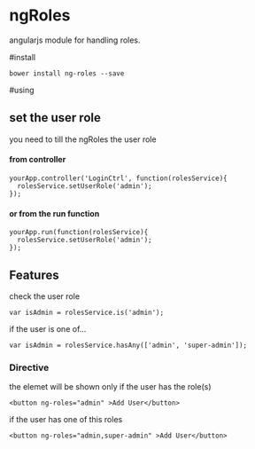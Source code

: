 # ngRoles
angularjs module for handling roles.

#install
```
bower install ng-roles --save
```

#using
## set the user role
you need to till the ngRoles the user role
#### from controller
```
yourApp.controller('LoginCtrl', function(rolesService){
  rolesService.setUserRole('admin');
});
```

#### or from the run function
```
yourApp.run(function(rolesService){
  rolesService.setUserRole('admin');
});
```

## Features
check the user role
```
var isAdmin = rolesService.is('admin');
```
if the user is one of...
```
var isAdmin = rolesService.hasAny(['admin', 'super-admin']);
```

### Directive
the elemet will be shown only if the user has the role(s)
```
<button ng-roles="admin" >Add User</button>
```

if the user has one of this roles
```
<button ng-roles="admin,super-admin" >Add User</button>
```
